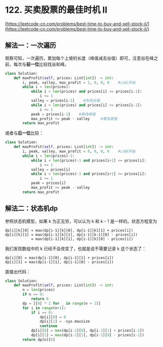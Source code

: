 # 122. 买卖股票的最佳时机 II

[https://leetcode-cn.com/problems/best-time-to-buy-and-sell-stock-ii/](https://leetcode-cn.com/problems/best-time-to-buy-and-sell-stock-ii/)

## 解法一：一次遍历

观察可知，一次遍历，累加每个上坡的长度（峰值减去谷值）即可，注意谷在峰之前，每次与**前一位**比较找谷和峰。

```python
class Solution:
    def maxProfit(self, prices: List[int]) -> int:
        i, peak, valley, max_profit = 1, 0, 0, 0    #i从1开始
        while i < len(prices):
            while i < len(prices) and prices[i] <= prices[i-1]:
                i += 1
            valley = prices[i-1]    #先找谷值
            while i < len(prices) and prices[i] >= prices[i-1]:
                i += 1
            peak = prices[i-1]    #再找峰值
            max_profit += peak - valley     #累加差值
        return max_profit
```

或者与**后一位**比较：

```python
class Solution:
    def maxProfit(self, prices: List[int]) -> int:
        i, peak, valley, max_profit = 0, 0, 0, 0    #i从0开始
        while i < len(prices)-1:
            while i < len(prices)-1 and prices[i+1] <= prices[i]:
                i += 1
            valley = prices[i]    
            while i < len(prices)-1 and prices[i+1] >= prices[i]:
                i += 1
            peak = prices[i]
            max_profit += peak - valley
        return max_profit
```

## 解法二：状态机dp
参照状态机模型，如果 k 为正无穷，可以认为 k 和 k - 1 是一样的。状态方程变为
```
dp[i][k][0] = max(dp[i-1][k][0], dp[i-1][k][1] + prices[i])
dp[i][k][1] = max(dp[i-1][k][1], dp[i-1][k-1][0] - prices[i])
            = max(dp[i-1][k][1], dp[i-1][k][0] - prices[i])
```
我们发现数组中的 k 已经不会改变了，也就是说不需要记录 k 这个状态了：
```
dp[i][0] = max(dp[i-1][0], dp[i-1][1] + prices[i])
dp[i][1] = max(dp[i-1][1], dp[i-1][0] - prices[i])
```
直接出代码：
```python
class Solution:
    def maxProfit(self, prices: List[int]) -> int:
        n = len(prices)
        if n == 0:
            return 0
        dp = [[0] * 2 for _ in range(n + 1)] 
        for i in range(n+1):
            if i == 0:
                dp[i][0] = 0
                dp[i][1] = -sys.maxsize
                continue
            dp[i][0] = max(dp[i-1][0], dp[i-1][1] + prices[i-1])
            dp[i][1] = max(dp[i-1][1], dp[i-1][0] - prices[i-1])
        return dp[n][0]
```